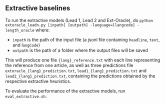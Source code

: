## Extractive baselines

To run the extractive models (Lead 1, Lead 2 and Ext-Oracle), do
```python extoracle_leadn.py [inpath] [outpath] -language=[langcode] -length_oracle```
where:
- `inpath` is the path of the input file (a jsonl file containing `headline`, `text`, and l`angCode`)
- `outpath` is the path of a folder where the output files will be saved

This will produce one file `{lang}_reference.txt` with each line representing the reference from one article, as well as three predictions file `extoracle_{lang}_prediction.txt`, `lead1_{lang}_prediction.txt` and `lead2_{lang}_prediction.txt`, containing the predictions obtained by the respective extractive heuristics.

To evaluate the performance of the extractive models, run `eval_extractive.sh`.
